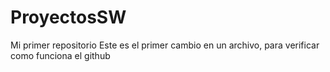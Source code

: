 # ProyectosSW
Mi primer repositorio 
Este es el primer cambio en un archivo, para verificar como funciona el github
